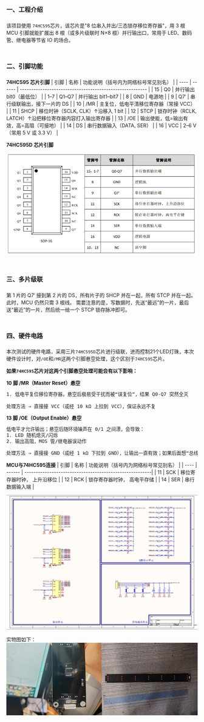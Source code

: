 # <font size=3>一、工程介绍</font>
<font size=2>

该项目使用 `74HC595`芯片，该芯片是"8 位串入并出/三态锁存移位寄存器"，用 3 根 MCU 引脚就能扩展出 8 根（或多片级联时 N×8 根）并行输出口，常用于 LED、数码管、继电器等节省 IO 的场合。

</font>


# <font size=3>二、引脚功能</font>
<font size=2>

**74HC595 芯片引脚**
| 引脚 | 名称   | 功能说明（括号内为网络标号常见别名）                     |
| ---- | ------ | -------------------------------------------------------- |
| 15   | Q0     | 并行输出 bit0（最低位）                                  |
| 1–7  | Q1–Q7  | 并行输出 bit1–bit7                                       |
| 8    | GND    | 电源地                                                   |
| 9    | Q7′    | 串行级联输出，接下一片的 DS                              |
| 10   | /MR    | 主复位，低电平清移位寄存器（常接 VCC）                   |
| 11   | SHCP   | 移位时钟（SCLK, CLK）↑沿移入 1 bit                       |
| 12   | STCP   | 锁存时钟（RCLK, LATCH）↑沿把移位寄存器内容打入输出寄存器 |
| 13   | /OE    | 输出使能，低=输出有效，高=高阻（可接地）                 |
| 14   | DS     | 串行数据输入（DATA, SER）                                |
| 16   | VCC    | 2–6 V（常用 5 V 或 3.3 V）                               |


**74HC595D 芯片引脚**

![74HC595D芯片引脚图](./images/74hc595_pic2.png)

</font>


# <font size=3>三、多片级联</font>
<font size=2>

第 1 片的 Q7′ 接到第 2 片的 DS，所有片子的 SHCP 并在一起，所有 STCP 并在一起。此时，MCU 仍然只需 3 根线。
需要注意的是，写数据时，先送“最远”的一片，最后送“最近”的一片，然后统一给一个 STCP 锁存脉冲即可。

</font>


# <font size=3>四、硬件电路</font>
<font size=2>

本次测试的硬件电路，采用三片`74HC595D`芯片进行级联，进而控制21个LED灯珠，本次硬件设计时，对`/OE`和`/MR`这两个引脚悬空处理，这个区别于`74HC595`芯片。

**如果`74HC595`芯片对这两个引脚悬空处理可能会有以下影响：**

**10 脚 /MR（Master Reset）悬空**
```bash
1. 低电平复位移位寄存器。悬空后极易受干扰而被“误复位”，结果 Q0-Q7 突然全灭

处理方法 ⇒ 直接接 VCC（或经 10 kΩ 上拉到 VCC），保证永远不复
```

**13 脚 /OE（Output Enable）悬空**
```bash
低电平才允许输出；悬空后随环境噪声在 0/1 之间漂，会导致：
1. LED 随机熄灭/闪烁
2. 输出高阻，MOS 管/继电器误动作

处理方法 ⇒ 直接接 GND（或经 1 kΩ 下拉到 GND），让输出一直有效；如果后面想“总线隔离”或 PWM 调光，就改由 MCU GPIO 控制，但绝不能浮空。
```
**MCU与74HC595连接**
| 引脚 | 名称   | 功能说明（括号内为网络标号常见别名）                     |
| ---- | ------ | --------------------------------------------------------|
| 11   | SCK    | 移位寄存器时钟， 上升沿移位                               |
| 12   | RCK    | 锁存寄存器时钟， 高电平存储                               |
| 14   | SER    | 串行数据输入端                                           |


![原理图](./images/74hc595_pic1.png)

实物图如下：
![实物图](./images/led_board_pic1.png)

</font>







